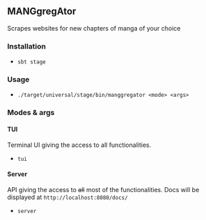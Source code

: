 ## MANGgregAtor

Scrapes websites for new chapters of manga of your choice

### Installation

- `sbt stage`

### Usage

- `./target/universal/stage/bin/manggregator <mode> <args>`

### Modes & args

#### TUI

Terminal UI giving the access to all functionalities.

- `tui`

#### Server

API giving the access to ~~all~~ most of the functionalities. Docs will be displayed at `http://localhost:8080/docs/`

- `server`
